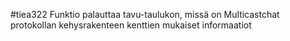 #tiea322
Funktio palauttaa tavu-taulukon, missä on Multicastchat protokollan kehysrakenteen kenttien mukaiset informaatiot
